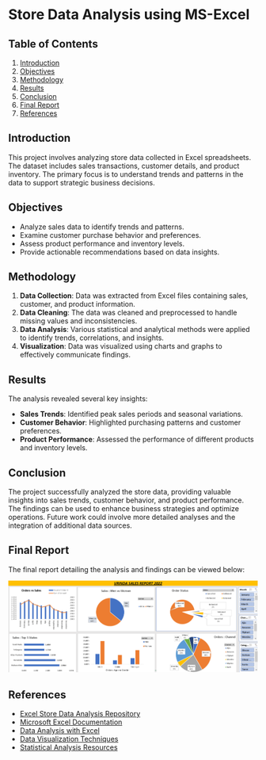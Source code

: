 # Store Data Analysis using MS-Excel

## Table of Contents

1. [Introduction](#introduction)
2. [Objectives](#objectives)
3. [Methodology](#methodology)
4. [Results](#results)
5. [Conclusion](#conclusion)
6. [Final Report](#final-report)
7. [References](#references)

## Introduction

This project involves analyzing store data collected in Excel spreadsheets. The dataset includes sales transactions, customer details, and product inventory. The primary focus is to understand trends and patterns in the data to support strategic business decisions.

## Objectives

- Analyze sales data to identify trends and patterns.
- Examine customer purchase behavior and preferences.
- Assess product performance and inventory levels.
- Provide actionable recommendations based on data insights.

## Methodology

1. **Data Collection**: Data was extracted from Excel files containing sales, customer, and product information.
2. **Data Cleaning**: The data was cleaned and preprocessed to handle missing values and inconsistencies.
3. **Data Analysis**: Various statistical and analytical methods were applied to identify trends, correlations, and insights.
4. **Visualization**: Data was visualized using charts and graphs to effectively communicate findings.

## Results

The analysis revealed several key insights:
- **Sales Trends**: Identified peak sales periods and seasonal variations.
- **Customer Behavior**: Highlighted purchasing patterns and customer preferences.
- **Product Performance**: Assessed the performance of different products and inventory levels.

## Conclusion

The project successfully analyzed the store data, providing valuable insights into sales trends, customer behavior, and product performance. The findings can be used to enhance business strategies and optimize operations. Future work could involve more detailed analyses and the integration of additional data sources.

## Final Report

The final report detailing the analysis and findings can be viewed below:

![Final Report](https://github.com/VJoshi611/Excel-Store-Data-Analysis/blob/main/report_final.png)

## References

- [Excel Store Data Analysis Repository](https://github.com/VJoshi611/Excel-Store-Data-Analysis)
- [Microsoft Excel Documentation](https://support.microsoft.com/en-us/excel)
- [Data Analysis with Excel](https://www.data-analysis-with-excel.com)
- [Data Visualization Techniques](https://www.data-visualization-techniques.com)
- [Statistical Analysis Resources](https://www.statistical-analysis-resources.com)
